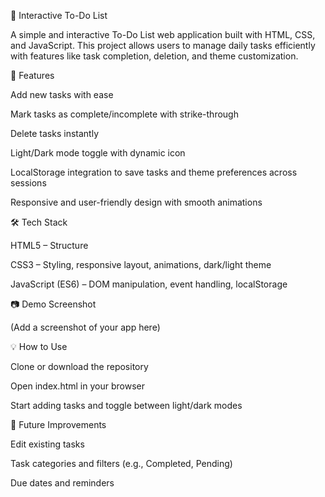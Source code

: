 📝 Interactive To-Do List

A simple and interactive To-Do List web application built with HTML, CSS, and JavaScript. This project allows users to manage daily tasks efficiently with features like task completion, deletion, and theme customization.

🚀 Features

Add new tasks with ease

Mark tasks as complete/incomplete with strike-through

Delete tasks instantly

Light/Dark mode toggle with dynamic icon

LocalStorage integration to save tasks and theme preferences across sessions

Responsive and user-friendly design with smooth animations

🛠️ Tech Stack

HTML5 – Structure

CSS3 – Styling, responsive layout, animations, dark/light theme

JavaScript (ES6) – DOM manipulation, event handling, localStorage

📷 Demo Screenshot

(Add a screenshot of your app here)

💡 How to Use

Clone or download the repository

Open index.html in your browser

Start adding tasks and toggle between light/dark modes

📌 Future Improvements

Edit existing tasks

Task categories and filters (e.g., Completed, Pending)

Due dates and reminders
